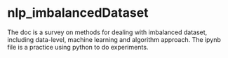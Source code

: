 # nlp_imbalancedDataset
The doc is a survey on methods for dealing with imbalanced dataset, including data-level, machine learning and algorithm approach.
The ipynb file is a practice using python to do experiments.
